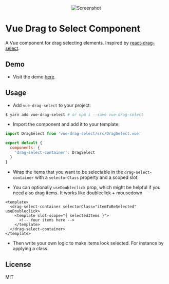 <p align="center">
  <img src="https://raw.githubusercontent.com/stephan281094/vue-drag-select/master/images/screenshot.png"
    alt="Screenshot">
</p>

# Vue Drag to Select Component
A Vue component for drag selecting elements. Inspired by [react-drag-select](https://github.com/pablofierro/react-drag-select).

## Demo
* Visit the demo [here](http://vue-drag-select-example.now.sh).

## Usage
* Add `vue-drag-select` to your project:

```bash
$ yarn add vue-drag-select # or npm i --save vue-drag-select
```

* Import the component and add it to your template:

```js
import DragSelect from 'vue-drag-select/src/DragSelect.vue'

export default {
  components: {
    'drag-select-container': DragSelect
  }
}
```

* Wrap the items that you want to be selectable in the `drag-select-container`
  with a `selectorClass` property and a scoped slot:
  
* You can optionally `useDoubleclick` prop, which might be helpful if you need also drag items. It works like doubleclick + mousedown

```vue
<template>
  <drag-select-container selectorClass="itemToBeSelected" useDoubleclick>
    <template slot-scope="{ selectedItems }">
      <!-- Your items here -->
    </template>
  </drag-select-container>
</template>
```

* Then write your own logic to make items look selected. For instance
  by applying a class.

## License
MIT
